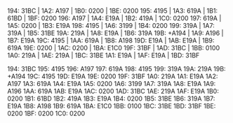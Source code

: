 194:  31BC | 1A2: A197 | 1B0: 0200 | 1BE: 0200
195:  4195 | 1A3: 619A | 1B1: 61BD | 1BF: 0200
196:  A197 | 1A4: E19A | 1B2: 419A | 1C0: 0200
197:  619A | 1A5: 0200 | 1B3: E19A
198:  4195 | 1A6: 3199 | 1B4: 0200
199:  319A | 1A7: 319A | 1B5: 31BE
19A:  219A | 1A8: E19A | 1B6: 319A
19B: +A194 | 1A9: A196 | 1B7: E19A
19C:  4195 | 1AA: 619A | 1B8: A198
19D:  E19A | 1AB: E19A | 1B9: 619A
19E:  0200 | 1AC: 0200 | 1BA: E1C0
19F:  31BF | 1AD: 31BC | 1BB: 0100
1A0:  219A | 1AE: 219A | 1BC: 31BE
1A1:  E19A | 1AF: E19A | 1BD: 31BF


194:  31BC
195:  4195
196:  A197
197:  619A
198:  4195
199:  319A
19A:  219A
19B: +A194
19C:  4195
19D:  E19A
19E:  0200
19F:  31BF
1A0:  219A
1A1:  E19A
1A2: A197
1A3: 619A
1A4: E19A
1A5: 0200
1A6: 3199
1A7: 319A
1A8: E19A
1A9: A196
1AA: 619A
1AB: E19A
1AC: 0200
1AD: 31BC
1AE: 219A
1AF: E19A
1B0: 0200
1B1: 61BD
1B2: 419A
1B3: E19A
1B4: 0200
1B5: 31BE
1B6: 319A
1B7: E19A
1B8: A198
1B9: 619A
1BA: E1C0
1BB: 0100
1BC: 31BE
1BD: 31BF
1BE: 0200
1BF: 0200
1C0: 0200